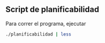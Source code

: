 ## Script de planificabilidad

Para correr el programa, ejecutar
``` bash
./planificabilidad | less

```
